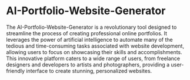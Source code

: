 # AI-Portfolio-Website-Generator
The AI-Portfolio-Website-Generator is a revolutionary tool designed to streamline the process of creating professional online portfolios. It leverages the power of artificial intelligence to automate many of the tedious and time-consuming tasks associated with website development, allowing users to focus on showcasing their skills and accomplishments. This innovative platform caters to a wide range of users, from freelance designers and developers to artists and photographers, providing a user-friendly interface to create stunning, personalized websites.
